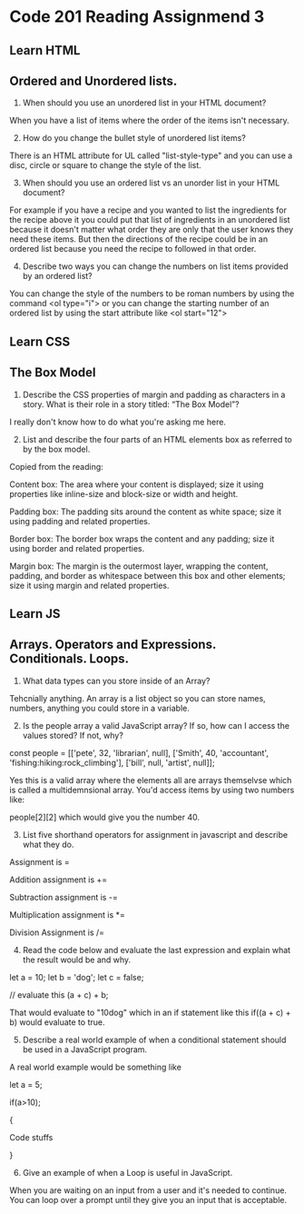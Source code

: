 # Code 201 Reading Assignmend 3

## Learn HTML

## Ordered and Unordered lists.

1. When should you use an unordered list in your HTML document?

When you have a list of items where the order of the items isn't necessary. 

2. How do you change the bullet style of unordered list items?

There is an HTML attribute for UL called "list-style-type" and you can use a disc, circle or square to change the style of the list.

3. When should you use an ordered list vs an unorder list in your HTML document?

For example if you have a recipe and you wanted to list the ingredients for the recipe above it you could put that list of ingredients in an unordered list because it doesn't matter what order they are only that the user knows they need these items. But then the directions of the recipe could be in an ordered list because you need the recipe to followed in that order.

4. Describe two ways you can change the numbers on list items provided by an ordered list?

You can change the style of the numbers to be roman numbers by using the command \<ol type="i"> or you can change the starting number of an ordered list by using the start attribute like \<ol start="12">


## Learn CSS

## The Box Model

1. Describe the CSS properties of margin and padding as characters in a story. What is their role in a story titled: “The Box Model”?

I really don't know how to do what you're asking me here.

2. List and describe the four parts of an HTML elements box as referred to by the box model.

Copied from the reading:

Content box: The area where your content is displayed; size it using properties like inline-size and block-size or width and height.

Padding box: The padding sits around the content as white space; size it using padding and related properties.

Border box: The border box wraps the content and any padding; size it using border and related properties.

Margin box: The margin is the outermost layer, wrapping the content, padding, and border as whitespace between this box and other elements; size it using margin and related properties.


## Learn JS
## Arrays. Operators and Expressions. Conditionals. Loops.

1. What data types can you store inside of an Array?

Tehcnially anything. An array is a list object so you can store names, numbers, anything you could store in a variable.

2. Is the people array a valid JavaScript array? If so, how can I access the values stored? If not, why?

 const people = [['pete', 32, 'librarian', null], ['Smith', 40, 'accountant', 'fishing:hiking:rock_climbing'], ['bill', null, 'artist', null]];
 
 Yes this is a valid array where the elements all are arrays themselvse which is called a multidemnsional array. You'd access items by using two numbers like:

 people[2][2] which would give you the number 40.

3. List five shorthand operators for assignment in javascript and describe what they do.

Assignment is =

Addition assignment is +=

Subtraction assignment is -=

Multiplication assignment is *=

Division Assignment is /=

4. Read the code below and evaluate the last expression and explain what the result would be and why.

 let a = 10;
 let b = 'dog';
 let c = false;

 // evaluate this
 (a + c) + b;

That would evaluate to "10dog" which in an if statement like this if((a + c) + b) would evaluate to true.


5. Describe a real world example of when a conditional statement should be used in a JavaScript program.

A real world example would be something like 

let a = 5;

if(a>10);

{

  Code stuffs

}

6. Give an example of when a Loop is useful in JavaScript.

When you are waiting on an input from a user and it's needed to continue. You can loop over a prompt until they give you an input that is acceptable.
